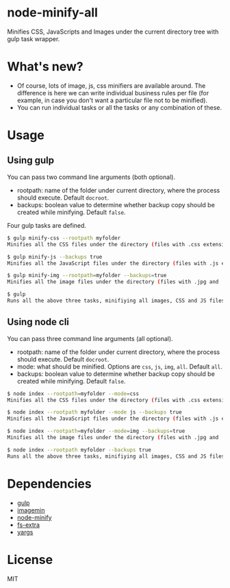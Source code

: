 # node-minify-all
Minifies CSS, JavaScripts and Images under the current directory tree with gulp task wrapper.


# What's new?
- Of course, lots of image, js, css minifiers are available around. The difference is here we can write individual business rules per file (for example, in case you don't want a particular file not to be minified).
- You can run individual tasks or all the tasks or any combination of these.


# Usage

## Using gulp
You can pass two command line arguments (both optional).
- rootpath: name of the folder under current directory, where the process should execute. Default `docroot`.
- backups: boolean value to determine whether backup copy should be created while minifying. Default `false`.

Four gulp tasks are defined.
```sh
$ gulp minify-css --rootpath myfolder
Minifies all the CSS files under the directory (files with .css extension).
```
```sh
$ gulp minify-js --backups true
Minifies all the JavaScript files under the directory (files with .js extension).
```
```sh
$ gulp minify-img --rootpath=myfolder --backups=true
Minifies all the image files under the directory (files with .jpg and .png extension).
```
```sh
$ gulp 
Runs all the above three tasks, minifiying all images, CSS and JS files.
```

## Using node cli
You can pass three command line arguments (all optional).
- rootpath: name of the folder under current directory, where the process should execute. Default `docroot`.
- mode: what should be minified. Options are `css`, `js`, `img`, `all`. Default `all`.
- backups: boolean value to determine whether backup copy should be created while minifying. Default `false`.
```sh
$ node index --rootpath=myfolder --mode=css
Minifies all the CSS files under the directory (files with .css extension).
```
```sh
$ node index --rootpath myfolder --mode js --backups true
Minifies all the JavaScript files under the directory (files with .js extension).
```
```sh
$ node index --rootpath=myfolder --mode=img --backups=true
Minifies all the image files under the directory (files with .jpg and .png extension).
```
```sh
$ node index --rootpath myfolder --backups true
Runs all the above three tasks, minifiying all images, CSS and JS files.
```


# Dependencies
- [gulp](https://www.npmjs.com/package/gulp)
- [imagemin](https://www.npmjs.com/package/imagemin)
- [node-minify](https://www.npmjs.com/package/node-minify)
- [fs-extra](https://www.npmjs.com/package/fs-extra)
- [yargs](https://www.npmjs.com/package/yargs)


# License
MIT
